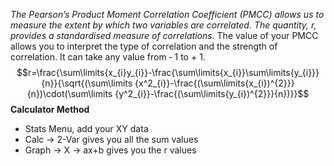*The Pearson’s Product Moment Correlation Coefficient (PMCC) allows us to measure the extent by which two variables are correlated. The quantity, r, provides a standardised measure of correlations.* The value of your PMCC allows you to interpret the type of correlation and the strength of correlation. It can take any value from ‐ 1 to + 1.
$$r=\frac{\sum\limits{x_{i}y_{i}}-\frac{\sum\limits{x_{i}}\sum\limits{y_{i}}}{n}}{\sqrt{(\sum\limits {x^2_{i}}-\frac{(\sum\limits{x_{i})^{2}}}{n})\cdot(\sum\limits {y^2_{i}}-\frac{(\sum\limits{y_{i})^{2}}}{n})}}$$
**Calculator Method**
- Stats Menu, add your XY data
- Calc -> 2-Var gives you all the sum values
- Graph -> X -> ax+b gives you the r values